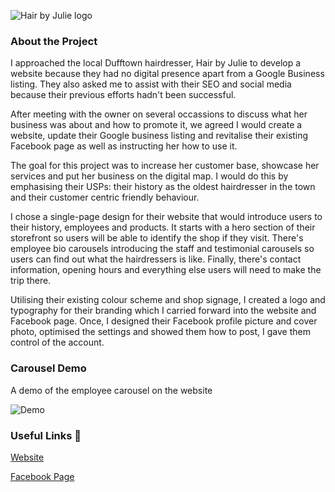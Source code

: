 ![Hair by Julie logo](https://i.imgur.com/VfmhDKZ.png)

### About the Project

I approached the local Dufftown hairdresser, Hair by Julie to develop a website because they had no digital presence apart from a Google Business listing. They also asked me to assist with their SEO and social media because their previous efforts hadn't been successful.

After meeting with the owner on several occassions to discuss what her business was about and how to promote it, we agreed I would create a website, update their Google business listing and revitalise their existing Facebook page as well as instructing her how to use it. 

The goal for this project was to increase her customer base, showcase her services and put her business on the digital map. I would do this by emphasising their USPs: their history as the oldest hairdresser in the town and their customer centric friendly behaviour.

I chose a single-page design for their website that would introduce users to their history, employees and products. It starts with a hero section of their storefront so users will be able to identify the shop if they visit. There's employee bio carousels introducing the staff and testimonial carousels so users can find out what the hairdressers is like. Finally, there's contact information, opening hours and everything else users will need to make the trip there.

Utilising their existing colour scheme and shop signage, I created a logo and typography for their branding which I carried forward into the website and Facebook page. Once, I designed their Facebook profile picture and cover photo, optimised the settings and showed them how to post, I gave them control of the account.

### Carousel Demo

A demo of the employee carousel on the website

![Demo](https://gist.githubusercontent.com/louisefindlay23/9789ef894a0837ba0dff728177d41043/raw/5f2479f6bb538c33e9f2a47cdb592224bd1494b4/1.%2520hair-by-julie-carousel.gif)

### Useful Links  :link:

[Website](https://hairbyjuliehairdressers.co.uk/)

[Facebook Page](https://www.facebook.com/hairbyjuliehairdressers/)

